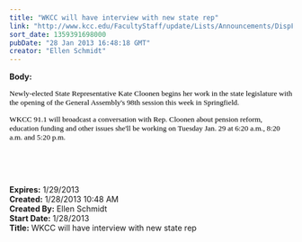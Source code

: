 ```yaml
---
title: "WKCC will have interview with new state rep"
link: "http://www.kcc.edu/FacultyStaff/update/Lists/Announcements/DispForm.aspx?ID=973"
sort_date: 1359391698000
pubDate: "28 Jan 2013 16:48:18 GMT"
creator: "Ellen Schmidt"
---
```


<div><b>Body:</b> <div class="ExternalClassB1B51E774761499BB9DE1CD3FB160DDF"><div>
<p><span style="font-family:'Tahoma','sans-serif';color:black;font-size:10pt">Newly-elected State Representative Kate Cloonen begins her work in the state legislature with the opening of the General Assembly's 98th session this week in Springfield.  </span></p>
<p><span style="font-family:'Tahoma','sans-serif';color:black;font-size:10pt">WKCC 91.1 will broadcast a conversation with Rep. Cloonen about pension reform, education funding and other issues she'll be working on Tuesday Jan. 29 at 6:20 a.m., 8:20 a.m. and 5:20 p.m.</span></p>
<p><span style="font-family:'Tahoma','sans-serif';color:black;font-size:10pt"></span> </p>
<p><span style="font-family:'Tahoma','sans-serif';color:black;font-size:10pt"></span> </p></div></div></div>
<div><b>Expires:</b> 1/29/2013</div>
<div><b>Created:</b> 1/28/2013 10:48 AM</div>
<div><b>Created By:</b> Ellen Schmidt</div>
<div><b>Start Date:</b> 1/28/2013</div>
<div><b>Title:</b> WKCC will have interview with new state rep</div>
